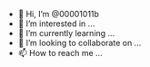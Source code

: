 - 👋 Hi, I’m @00001011b
- 👀 I’m interested in ...
- 🌱 I’m currently learning ...
- 💞️ I’m looking to collaborate on ...
- 📫 How to reach me ...

<!---
00001011b/00001011b is a ✨ special ✨ repository because its `README.md` (this file) appears on your GitHub profile.
You can click the Preview link to take a look at your changes.
--->
